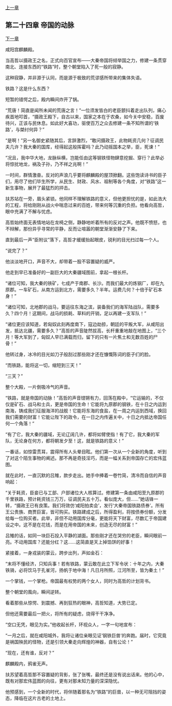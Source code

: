 [上一章](23-蒸汽的轰鸣.md)

## 第二十四章 帝国的动脉

[下一章](25-龙骨的代价.md)

咸阳宫麒麟殿。

当高哲以摄政王之名，正式向百官宣布——大秦帝国将倾举国之力，修建一条贯穿南北、连接东西的“铁路”时，整个朝堂陷入了死一般的寂静。

这种寂静，并非源于认同，而是源于极致的荒谬感所带来的集体失语。

铁路？这是什么东西？

短暂的错愕之后，殿内瞬间炸开了锅。

“荒唐！简直是闻所未闻的荒唐之言！”一位须发皆白的老臣颤抖着走出队列，痛心疾首地叩首，“摄政王殿下，自古以来，国家之本在于农桑，如今关中安稳，百废待兴，正该与民休息。如此好大喜功，驱使百万之众去修建一条不知所谓的‘铁路’，与桀纣何异？”

“是啊！”另一名御史紧随其后，言辞激烈，“敢问摄政王，此物耗资几何？征调民夫几许？我大秦的国库，经得起这般挥霍吗？此乃动摇国本之举，臣，死谏！”

“况且，我中华大地，龙脉纵横，岂能任由这等钢铁怪物肆意挖掘、穿行？此举必将惊扰地龙，祸及子孙，乃不祥之兆啊！”

一时间，群情激奋。反对的声浪几乎要将麒麟殿的屋顶掀翻。这些饱读诗书的臣子们，用尽了他们毕生所学，从民生、财政、风水、祖制等各个角度，对“铁路”这一新生事物，展开了最猛烈的抨击。

扶苏站在一旁，眉头紧锁。他同样不理解铁路的意义，但他更担忧的是，如此浩大的工程，将给刚刚从战火中喘息过来的百姓，带来何等沉重的负担。他看向高哲，眼中充满了不解与忧虑。

高哲始终面无表情地站在龙椅之侧，静静地听着所有的反对之声。他既不愤怒，也不辩解，那份异乎寻常的平静，反而让喧嚣的朝堂渐渐安静了下来。

直到最后一声“臣附议”落下，高哲才缓缓抬起眼皮，锐利的目光扫过每一个人。

“说完了？”

他淡淡地开口，声音不大，却带着一股不容置疑的威严。

他走到早已准备好的一副巨大的大秦疆域图前，拿起一根长杆。

“诸位可知，我大秦的铁矿，七成产于南郡、长沙。而我们最大的炼钢厂，却在九原郡。一车矿石，从南方运到北方，需要多久？半年。运费几何？十倍于矿石本身！”

“诸位可知，北地郡的战马，要运往东海之滨，装备我们的海军陆战队，需要多久？四个月！这期间，战马的损耗、草料的开销，足以再建一支军队！”

“诸位更应该知道，若匈奴此刻再度南下，寇边劫掠，朝廷的平叛大军，从咸阳出发，抵达北疆，需要多久？”高哲的声音陡然拔高，长杆重重地敲在地图上，“三个月！等大军到了，匈奴人早已满载而归，留下的只有一片焦土和无数百姓的尸骨！”

他转过身，冰冷的目光如刀子般刮过那些刚才还在慷慨陈词的臣子们的脸。

“而铁路，能将这一切，缩短到三天！”

“三天？”

整个大殿，一片倒吸冷气的声音。

“铁路，就是帝国的动脉！”高哲的声音铿锵有力，回荡在殿中，“它运输的，不仅仅是矿石、战马和士兵，更是帝国的生命！它能将九原郡的钢铁，在十日之内运到南海，铸成我们征服海洋的战舰！它能将东海的食盐，在一周之内运到西域，换回我们需要的财富！它能让陛下的政令，在一日之内传遍关中，十日之内抵达帝国任何一个角落！”

“有了它，我大秦的疆域，无论辽阔几许，都将如臂使指！有了它，我大秦的军队，无论身在何方，都将朝发夕至！这，就是铁路的意义！”

一番话，如惊雷贯耳，震得所有人头晕目眩。他们第一次从一个全新的角度，听到了对这个陌生事物的阐述。那不再是奇技淫巧，而是一幅关系到帝国存亡的宏伟蓝图。

就在此时，一直沉默的吕雉，款步走出。她手中捧着一卷竹简，清冷而自信的声音响起：

“关于耗资，臣妾已与工部、户部诸位大人核算过。修建第一条由咸阳至九原郡的千里铁路，预计耗资钱三万万，征调民夫五十万。看似庞大，但……”她话锋一转，“摄政王已有良策。我们将效仿‘咸阳拍卖会’，发行‘大秦帝国铁路债券’。所有王公贵族、商贾巨富，皆可购买。铁路建成之后，所得盈利，将按债券份额，分发给每一位购买者。此举，非但不动用国库分毫，更能将天下财富，尽数汇于帝国建设之中。这不是在花钱，而是在用帝国的未来，创造无尽的财富！”

吕雉的话，如同一块巨石投入平静的湖面。那些刚才还在哭穷的老臣，瞬间眼前一亮。不动用国库？还能分红？这……这简直是天上掉馅饼的好事！

紧接着，一身戎装的蒙云，跨步出列，声如金石：

“末将不懂经济，只知兵事！若有铁路，蒙云敢在此立下军令状：十年之内，大秦铁骑，必将饮马于孔雀河，扬帆于地中海！凡日月所照，江河所至，皆为秦土！”

一个掌钱，一个掌枪。帝国最有权势的两个女人，同时为高哲的计划背书。

整个朝堂的風向，瞬间逆转。

看着那些从惊愕、到震撼、再到狂热的眼神，高哲知道，大势已定。

但他还需要最后一把火，将所有的疑虑，烧得干干净净。

“空口无凭，眼见为实。”他收起长杆，环视众人，一字一句地宣布：

“一月之后，就在咸阳城外，我将让诸位亲眼见证‘钢铁巨兽’的奔跑。届时，它究竟是祸国殃民的怪物，还是引领大秦走向辉煌的神器，自有公论！”

“现在，还有谁，反对？”

麒麟殿内，鸦雀无声。

扶苏望着高哲那不容置疑的背影，张了张嘴，最终还是没有说出话来。他的心中，既有对那宏伟蓝图的向往，更有对那未知力量的深深隐忧。

他预感到，一个全新的时代，将伴随着那名为“铁路”的巨兽，以一种无可阻挡的姿态，降临在这片古老的土地上。
